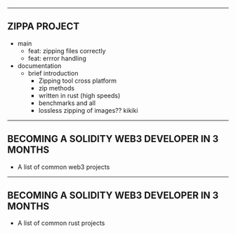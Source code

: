 -----------------------------------
## ZIPPA PROJECT
- main
    - feat: zipping files correctly
    - feat: errror handling
- documentation
    - brief introduction
        - Zipping tool cross platform
        - zip methods
        - written in rust (high speeds)
        - benchmarks and all
        - lossless zipping of images?? kikiki



-----------------------------------
## BECOMING A SOLIDITY WEB3 DEVELOPER IN 3 MONTHS
- A list of common web3 projects





-----------------------------------
## BECOMING A SOLIDITY WEB3 DEVELOPER IN 3 MONTHS
- A list of common rust projects
